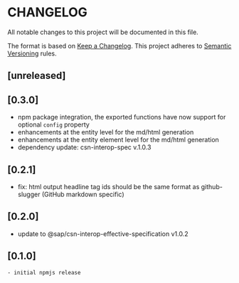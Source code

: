 # CHANGELOG

All notable changes to this project will be documented in this file.

The format is based on [Keep a Changelog](https://keepachangelog.com/en/1.0.0/).
This project adheres to [Semantic Versioning](https://semver.org/spec/v2.0.0.html) rules.

## [unreleased]

## [0.3.0]

- npm package integration, the exported functions have now support for optional `config` property
- enhancements at the entity level for the md/html generation
- enhancements at the entity element level for the md/html generation
- dependency update: csn-interop-spec v.1.0.3

## [0.2.1]

- fix: html output headline tag ids should be the same format as github-slugger (GitHub markdown specific)

## [0.2.0]

- update to @sap/csn-interop-effective-specification v1.0.2

## [0.1.0]

    - initial npmjs release
